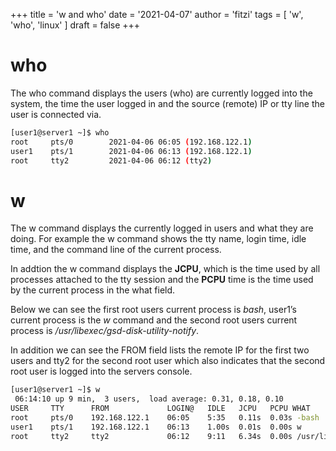 +++
title = 'w and who'
date = '2021-04-07'
author = 'fitzi'
tags = [ 'w', 'who', 'linux' ]
draft = false
+++

# **who**


The who command displays the users (who) are currently logged into the system, the time the user logged in and the source (remote) IP or tty line the user is connected via.

```bash {hl_lines=0}
[user1@server1 ~]$ who
root     pts/0        2021-04-06 06:05 (192.168.122.1)
user1    pts/1        2021-04-06 06:13 (192.168.122.1)
root     tty2         2021-04-06 06:12 (tty2)
```

# **w**


The w command displays the currently logged in users and what they are doing. For example the w command shows the tty name, login time, idle time, and the command line of the current process.

In addtion the w command displays the **JCPU**, which is the time used by all processes attached to the tty session and the **PCPU** time is the time used by the current process in the what field.

Below we can see the first root users current process is *bash*, user1’s current process is the *w*  command and the second root users current process is */usr/libexec/gsd-disk-utility-notify*.

In addition we can see the FROM field lists the remote IP for the first two users and tty2 for the second root user which also indicates that the second root user is logged into the servers console.

```bash {hl_lines=0}
[user1@server1 ~]$ w
 06:14:10 up 9 min,  3 users,  load average: 0.31, 0.18, 0.10
USER     TTY      FROM             LOGIN@   IDLE   JCPU   PCPU WHAT
root     pts/0    192.168.122.1    06:05    5:35   0.11s  0.03s -bash
user1    pts/1    192.168.122.1    06:13    1.00s  0.01s  0.00s w
root     tty2     tty2             06:12    9:11   6.34s  0.00s /usr/libexec/gsd-disk-utility-notify
```